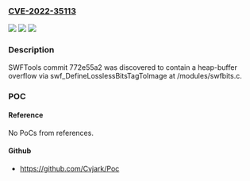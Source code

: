 ### [CVE-2022-35113](https://cve.mitre.org/cgi-bin/cvename.cgi?name=CVE-2022-35113)
![](https://img.shields.io/static/v1?label=Product&message=n%2Fa&color=blue)
![](https://img.shields.io/static/v1?label=Version&message=n%2Fa&color=blue)
![](https://img.shields.io/static/v1?label=Vulnerability&message=n%2Fa&color=brighgreen)

### Description

SWFTools commit 772e55a2 was discovered to contain a heap-buffer overflow via swf_DefineLosslessBitsTagToImage at /modules/swfbits.c.

### POC

#### Reference
No PoCs from references.

#### Github
- https://github.com/Cvjark/Poc

